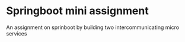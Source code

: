 # Springboot mini assignment
An assignment on sprinboot by building two intercommunicating micro services

